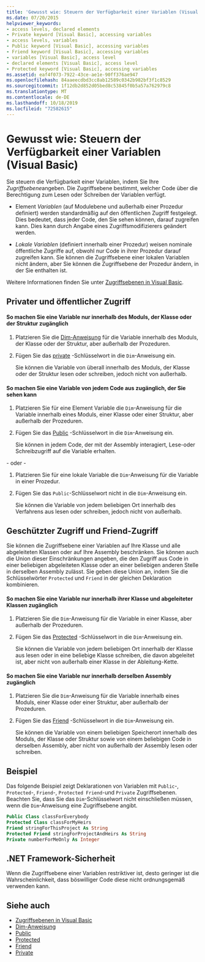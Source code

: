 ```yaml
---
title: 'Gewusst wie: Steuern der Verfügbarkeit einer Variablen (Visual Basic)'
ms.date: 07/20/2015
helpviewer_keywords:
- access levels, declared elements
- Private keyword [Visual Basic], accessing variables
- access levels, variables
- Public keyword [Visual Basic], accessing variables
- Friend keyword [Visual Basic], accessing variables
- variables [Visual Basic], access level
- declared elements [Visual Basic], access level
- Protected keyword [Visual Basic], accessing variables
ms.assetid: eaf4f073-7922-43ce-ae1e-90ff376ae947
ms.openlocfilehash: 84aaeecdbd3cc8ab12589c0342b982bf3f1c8529
ms.sourcegitcommit: 1f12db2d852d05bed8c53845f0b5a57a762979c8
ms.translationtype: MT
ms.contentlocale: de-DE
ms.lasthandoff: 10/18/2019
ms.locfileid: "72582615"
---
```

# <a name="how-to-control-the-availability-of-a-variable-visual-basic"></a>Gewusst wie: Steuern der Verfügbarkeit einer Variablen (Visual Basic)
Sie steuern die Verfügbarkeit einer Variablen, indem Sie Ihre *Zugriffsebene*angeben. Die Zugriffsebene bestimmt, welcher Code über die Berechtigung zum Lesen oder Schreiben der Variablen verfügt.  
  
- Element *Variablen* (auf Modulebene und außerhalb einer Prozedur definiert) werden standardmäßig auf den öffentlichen Zugriff festgelegt. Dies bedeutet, dass jeder Code, den Sie sehen können, darauf zugreifen kann. Dies kann durch Angabe eines Zugriffsmodifizierers geändert werden.  
  
- *Lokale Variablen* (definiert innerhalb einer Prozedur) weisen nominale öffentliche Zugriffe auf, obwohl nur Code in ihrer Prozedur darauf zugreifen kann. Sie können die Zugriffsebene einer lokalen Variablen nicht ändern, aber Sie können die Zugriffsebene der Prozedur ändern, in der Sie enthalten ist.  
  
 Weitere Informationen finden Sie unter [Zugriffsebenen in Visual Basic](../../../../visual-basic/programming-guide/language-features/declared-elements/access-levels.md).  
  
## <a name="private-and-public-access"></a>Privater und öffentlicher Zugriff  
  
#### <a name="to-make-a-variable-accessible-only-from-within-its-module-class-or-structure"></a>So machen Sie eine Variable nur innerhalb des Moduls, der Klasse oder der Struktur zugänglich  
  
1. Platzieren Sie die [Dim-Anweisung](../../../../visual-basic/language-reference/statements/dim-statement.md) für die Variable innerhalb des Moduls, der Klasse oder der Struktur, aber außerhalb der Prozeduren.  
  
2. Fügen Sie das [private](../../../../visual-basic/language-reference/modifiers/private.md) -Schlüsselwort in die `Dim`-Anweisung ein.  
  
     Sie können die Variable von überall innerhalb des Moduls, der Klasse oder der Struktur lesen oder schreiben, jedoch nicht von außerhalb.  
  
#### <a name="to-make-a-variable-accessible-from-any-code-that-can-see-it"></a>So machen Sie eine Variable von jedem Code aus zugänglich, der Sie sehen kann  
  
1. Platzieren Sie für eine Element Variable die `Dim`-Anweisung für die Variable innerhalb eines Moduls, einer Klasse oder einer Struktur, aber außerhalb der Prozeduren.  
  
2. Fügen Sie das [Public](../../../../visual-basic/language-reference/modifiers/public.md) -Schlüsselwort in die `Dim`-Anweisung ein.  
  
     Sie können in jedem Code, der mit der Assembly interagiert, Lese-oder Schreibzugriff auf die Variable erhalten.  
  
 - oder -  
  
1. Platzieren Sie für eine lokale Variable die `Dim`-Anweisung für die Variable in einer Prozedur.  
  
2. Fügen Sie das `Public`-Schlüsselwort nicht in die `Dim`-Anweisung ein.  
  
     Sie können die Variable von jedem beliebigen Ort innerhalb des Verfahrens aus lesen oder schreiben, jedoch nicht von außerhalb.  
  
## <a name="protected-and-friend-access"></a>Geschützter Zugriff und Friend-Zugriff  
 Sie können die Zugriffsebene einer Variablen auf Ihre Klasse und alle abgeleiteten Klassen oder auf Ihre Assembly beschränken. Sie können auch die Union dieser Einschränkungen angeben, die den Zugriff aus Code in einer beliebigen abgeleiteten Klasse oder an einer beliebigen anderen Stelle in derselben Assembly zulässt. Sie geben diese Union an, indem Sie die Schlüsselwörter `Protected` und `Friend` in der gleichen Deklaration kombinieren.  
  
#### <a name="to-make-a-variable-accessible-only-from-within-its-class-and-any-derived-classes"></a>So machen Sie eine Variable nur innerhalb ihrer Klasse und abgeleiteter Klassen zugänglich  
  
1. Platzieren Sie die `Dim`-Anweisung für die Variable in einer Klasse, aber außerhalb der Prozeduren.  
  
2. Fügen Sie das [Protected](../../../../visual-basic/language-reference/modifiers/protected.md) -Schlüsselwort in die `Dim`-Anweisung ein.  
  
     Sie können die Variable von jedem beliebigen Ort innerhalb der Klasse aus lesen oder in eine beliebige Klasse schreiben, die davon abgeleitet ist, aber nicht von außerhalb einer Klasse in der Ableitung-Kette.  
  
#### <a name="to-make-a-variable-accessible-only-from-within-the-same-assembly"></a>So machen Sie eine Variable nur innerhalb derselben Assembly zugänglich  
  
1. Platzieren Sie die `Dim`-Anweisung für die Variable innerhalb eines Moduls, einer Klasse oder einer Struktur, aber außerhalb der Prozeduren.  
  
2. Fügen Sie das [Friend](../../../../visual-basic/language-reference/modifiers/friend.md) -Schlüsselwort in die `Dim`-Anweisung ein.  
  
     Sie können die Variable von einem beliebigen Speicherort innerhalb des Moduls, der Klasse oder Struktur sowie von einem beliebigen Code in derselben Assembly, aber nicht von außerhalb der Assembly lesen oder schreiben.  
  
## <a name="example"></a>Beispiel  
 Das folgende Beispiel zeigt Deklarationen von Variablen mit `Public`-, `Protected`-, `Friend`-, `Protected Friend`-und `Private` Zugriffsebenen. Beachten Sie, dass Sie das `Dim`-Schlüsselwort nicht einschließen müssen, wenn die `Dim`-Anweisung eine Zugriffsebene angibt.  
  
```vb  
Public Class classForEverybody  
Protected Class classForMyHeirs  
Friend stringForThisProject As String  
Protected Friend stringForProjectAndHeirs As String  
Private numberForMeOnly As Integer  
```  
  
## <a name="net-framework-security"></a>.NET Framework-Sicherheit  
 Wenn die Zugriffsebene einer Variablen restriktiver ist, desto geringer ist die Wahrscheinlichkeit, dass böswilliger Code diese nicht ordnungsgemäß verwenden kann.  
  
## <a name="see-also"></a>Siehe auch

- [Zugriffsebenen in Visual Basic](../../../../visual-basic/programming-guide/language-features/declared-elements/access-levels.md)
- [Dim-Anweisung](../../../../visual-basic/language-reference/statements/dim-statement.md)
- [Public](../../../../visual-basic/language-reference/modifiers/public.md)
- [Protected](../../../../visual-basic/language-reference/modifiers/protected.md)
- [Friend](../../../../visual-basic/language-reference/modifiers/friend.md)
- [Private](../../../../visual-basic/language-reference/modifiers/private.md)
